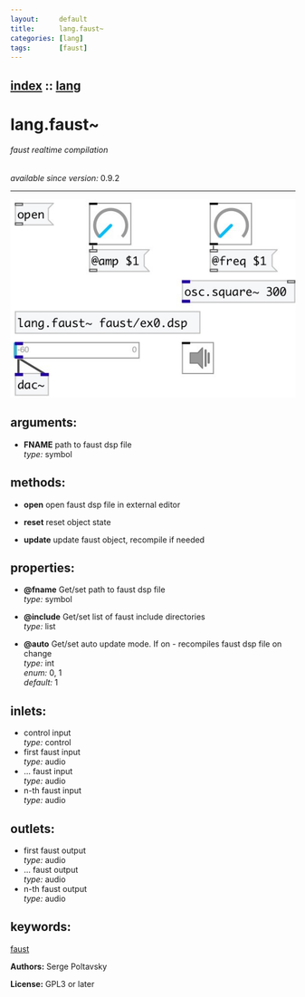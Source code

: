 ```yaml
---
layout:     default
title:      lang.faust~
categories: [lang]
tags:       [faust]
---
```

[index](index.html) :: [lang](category_lang.html)
---

# lang.faust~

###### faust realtime compilation

*available since version:* 0.9.2

---




[![example](../examples/img/lang.faust~.jpg)](../examples/pd/lang.faust~.pd)



## arguments:

* **FNAME**
path to faust dsp file<br>
_type:_ symbol<br>



## methods:

* **open**
open faust dsp file in external editor<br>

* **reset**
reset object state<br>

* **update**
update faust object, recompile if needed<br>




## properties:

* **@fname** 
Get/set path to faust dsp file<br>
_type:_ symbol<br>

* **@include** 
Get/set list of faust include directories<br>
_type:_ list<br>

* **@auto** 
Get/set auto update mode. If on - recompiles faust dsp file on change<br>
_type:_ int<br>
_enum:_ 0, 1<br>
_default:_ 1<br>



## inlets:

* control input<br>
_type:_ control
* first faust input<br>
_type:_ audio
* ... faust input<br>
_type:_ audio
* n-th faust input<br>
_type:_ audio



## outlets:

* first faust output<br>
_type:_ audio
* ... faust output<br>
_type:_ audio
* n-th faust output<br>
_type:_ audio



## keywords:

[faust](keywords/faust.html)






**Authors:** Serge Poltavsky




**License:** GPL3 or later





